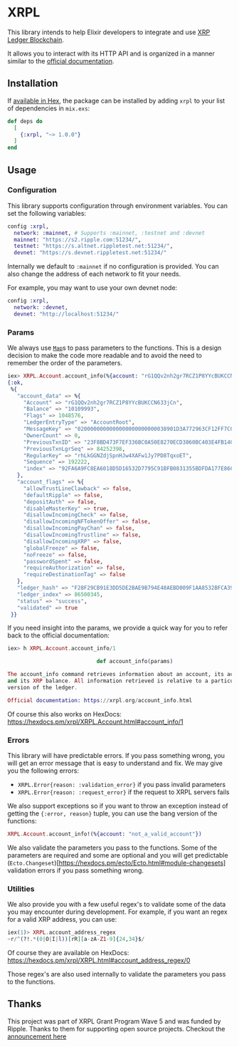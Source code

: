 # XRPL

This library intends to help Elixir developers to integrate and use [XRP Ledger Blockchain](https://xrpl.org/).

It allows you to interact with its HTTP API and is organized in a manner similar to the [official documentation](https://xrpl.org/http-websocket-apis.html).

## Installation

If [available in Hex](https://hex.pm/docs/publish), the package can be installed
by adding `xrpl` to your list of dependencies in `mix.exs`:

```elixir
def deps do
  [
    {:xrpl, "~> 1.0.0"}
  ]
end
```

## Usage

### Configuration

This library supports configuration through environment variables. You can set the following variables:

```elixir
config :xrpl,
  network: :mainnet, # Supports :mainnet, :testnet and :devnet
  mainnet: "https://s2.ripple.com:51234/",
  testnet: "https://s.altnet.rippletest.net:51234/",
  devnet: "https://s.devnet.rippletest.net:51234/"
```

Internally we default to `:mainnet` if no configuration is provided. You can also change the address of each network to fit your needs.

For example, you may want to use your own devnet node:

```elixir
config :xrpl,
  network: :devnet,
  devnet: "http://localhost:51234/"
```

### Params

We always use [`Map`](https://hexdocs.pm/elixir/1.16.1/Map.html)s to pass parameters to the functions. This is a design decision to make the code more readable and to avoid the need to remember the order of the parameters.

```elixir
iex> XRPL.Account.account_info(%{account: "rG1QQv2nh2gr7RCZ1P8YYcBUKCCN633jCn"})
{:ok,
 %{
   "account_data" => %{
     "Account" => "rG1QQv2nh2gr7RCZ1P8YYcBUKCCN633jCn",
     "Balance" => "10109993",
     "Flags" => 1048576,
     "LedgerEntryType" => "AccountRoot",
     "MessageKey" => "0200000000000000000000000038901D3A772963CF12FF7C0E010FE350B6CCC45D",
     "OwnerCount" => 0,
     "PreviousTxnID" => "23F8BD473F7EF336BC0A50E8270ECD3860BC403E4FB140545690B753EA3041EB",
     "PreviousTxnLgrSeq" => 84252398,
     "RegularKey" => "rhLkGGNZdjSpnHJw4XAFw1Jy7PD8TqxoET",
     "Sequence" => 192222,
     "index" => "92FA6A9FC8EA6018D5D16532D7795C91BFB0831355BDFDA177E86C8BF997985F"
   },
   "account_flags" => %{
     "allowTrustLineClawback" => false,
     "defaultRipple" => false,
     "depositAuth" => false,
     "disableMasterKey" => true,
     "disallowIncomingCheck" => false,
     "disallowIncomingNFTokenOffer" => false,
     "disallowIncomingPayChan" => false,
     "disallowIncomingTrustline" => false,
     "disallowIncomingXRP" => false,
     "globalFreeze" => false,
     "noFreeze" => false,
     "passwordSpent" => false,
     "requireAuthorization" => false,
     "requireDestinationTag" => false
   },
   "ledger_hash" => "F28F29CB91E3DD5DE2BAE9B794E48AEBD009F1AA8532BFCA391ADEBF96A498DD",
   "ledger_index" => 86500345,
   "status" => "success",
   "validated" => true
 }}
```

If you need insight into the params, we provide a quick way for you to refer back to the official documentation:

```elixir
iex> h XRPL.Account.account_info/1

                            def account_info(params)                            

The account_info command retrieves information about an account, its activity,
and its XRP balance. All information retrieved is relative to a particular
version of the ledger.

Official documentation: https://xrpl.org/account_info.html
```

Of course this also works on HexDocs: https://hexdocs.pm/xrpl/XRPL.Account.html#account_info/1


### Errors

This library will have predictable errors. If you pass something wrong, you will get an error message that is easy to understand and fix. We may give you the following errors:

- `XRPL.Error{reason: :validation_error}` if you pass invalid parameters
- `XRPL.Error{reason: :request_error}` if the request to XRPL servers fails

We also support exceptions so if you want to throw an exception instead of getting the `{:error, reason}` tuple, you can use the bang version of the functions:

```elixir
XRPL.Account.account_info!(%{account: "not_a_valid_account"})
```

We also validate the parameters you pass to the functions. Some of the parameters are required and some are optional and you will get predictable (`Ecto.Changeset`)[https://hexdocs.pm/ecto/Ecto.html#module-changesets] validation errors if you pass something wrong.


### Utilities

We also provide you with a few useful regex's to validate some of the data you may encounter during development. For example, if you want an regex for a valid XRP address, you can use:

```elixir
iex(1)> XRPL.account_address_regex
~r/^(?!.*(0|O|I|l))[rR][a-zA-Z1-9]{24,34}$/
```
Of course they are available on HexDocs: https://hexdocs.pm/xrpl/XRPL.html#account_address_regex/0

Those regex's are also used internally to validate the parameters you pass to the functions.

## Thanks

This project was part of XRPL Grant Program Wave 5 and was funded by Ripple. Thanks to them for supporting open source projects. Checkout the [announcement here](https://dev.to/ripplexdev/xrpl-grants-wave-5-awardees-driving-innovation-in-the-xrpl-ecosystem-3d9c)

